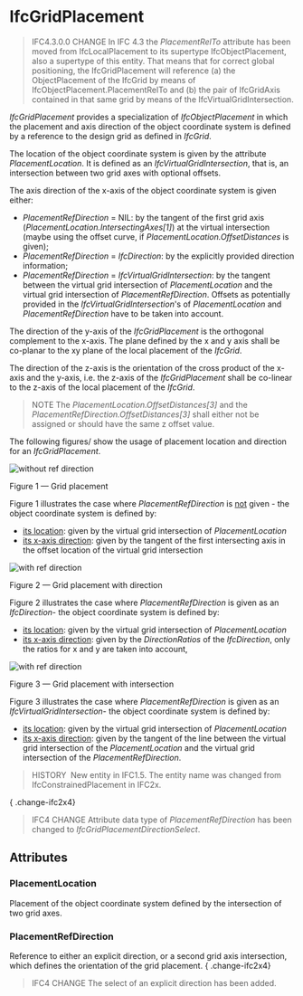 # IfcGridPlacement

> IFC4.3.0.0 CHANGE In IFC 4.3 the _PlacementRelTo_ attribute has been moved from IfcLocalPlacement to its supertype IfcObjectPlacement, also a supertype of this entity. That means that for correct global positioning, the IfcGridPlacement will reference (a) the ObjectPlacement of the IfcGrid by means of IfcObjectPlacement.PlacementRelTo and (b) the pair of IfcGridAxis contained in that same grid by means of the IfcVirtualGridIntersection.<!-- end of definition -->

_IfcGridPlacement_ provides a specialization of _IfcObjectPlacement_ in which the placement and axis direction of the object coordinate system is defined by a reference to the design grid as defined in _IfcGrid_.

The location of the object coordinate system is given by the attribute _PlacementLocation_. It is defined as an _IfcVirtualGridIntersection_, that is, an intersection between two grid axes with optional offsets.

The axis direction of the x-axis of the object coordinate system is given either:

* _PlacementRefDirection_ = NIL: by the tangent of the first grid axis (_PlacementLocation.IntersectingAxes[1]_) at the virtual intersection (maybe using the offset curve, if _PlacementLocation.OffsetDistances_ is given);
* _PlacementRefDirection_ = _IfcDirection_: by the explicitly provided direction information;
* _PlacementRefDirection_ = _IfcVirtualGridIntersection_: by the tangent between the virtual grid intersection of _PlacementLocation_ and the virtual grid intersection of _PlacementRefDirection_. Offsets as potentially provided in the _IfcVirtualGridIntersection_'s of _PlacementLocation_ and _PlacementRefDirection_ have to be taken into account.

The direction of the y-axis of the _IfcGridPlacement_ is the orthogonal complement to the x-axis. The plane defined by the x and y axis shall be co-planar to the xy plane of the local placement of the _IfcGrid_.

The direction of the z-axis is the orientation of the cross product of the x-axis and the y-axis, i.e. the z-axis of the _IfcGridPlacement_ shall be co-linear to the z-axis of the local placement of the _IfcGrid_.

> NOTE  The _PlacementLocation.OffsetDistances[3]_ and the _PlacementRefDirection.OffsetDistances[3]_ shall either not be assigned or should have the same z offset value.

The following figures/ show the usage of placement location and direction for an _IfcGridPlacement_.

![without ref direction](../../../../figures/ifcgridplacement-layout1.png)

Figure 1 — Grid placement

Figure 1 illustrates the case where <em>PlacementRefDirection</em> is <u>not</u> given - the object coordinate system is defined by:

 * <u>its location</u>: given by the virtual grid intersection of <em>PlacementLocation</em>
 * <u>its x-axis direction</u>: given by the tangent of the first intersecting axis in the offset location of the virtual grid intersection

![with ref direction](../../../../figures/ifcgridplacement-layout3.png)

Figure 2 — Grid placement with direction

Figure 2 illustrates the case where <em>PlacementRefDirection</em> is given as an <em>IfcDirection</em>- the object coordinate system is defined by:

 * <u>its location</u>: given by the virtual grid intersection of <em>PlacementLocation</em>
 * <u>its x-axis direction</u>: given by the <em>DirectionRatios</em> of the <em>IfcDirection</em>, only the ratios for x and y are taken into account,

![with ref direction](../../../../figures/ifcgridplacement-layout2.png)

Figure 3 — Grid placement with intersection

Figure 3 illustrates the case where <em>PlacementRefDirection</em> is given as an <em>IfcVirtualGridIntersection</em>- the object coordinate system is defined by:

 * <u>its location</u>: given by the virtual grid intersection of <em>PlacementLocation</em>
 * <u>its x-axis direction</u>: given by the tangent of the line between the virtual grid intersection of the <em>PlacementLocation</em> and the virtual grid intersection of the <em>PlacementRefDirection</em>.

> HISTORY  New entity in IFC1.5. The entity name was changed from IfcConstrainedPlacement in IFC2x.

{ .change-ifc2x4}
> IFC4 CHANGE Attribute data type of _PlacementRefDirection_ has been changed to _IfcGridPlacementDirectionSelect_.

## Attributes

### PlacementLocation
Placement of the object coordinate system defined by the intersection of two grid axes.

### PlacementRefDirection
Reference to either an explicit direction, or a second grid axis intersection, which defines the orientation of the grid placement.
{ .change-ifc2x4}
> IFC4 CHANGE The select of an explicit direction has been added.
